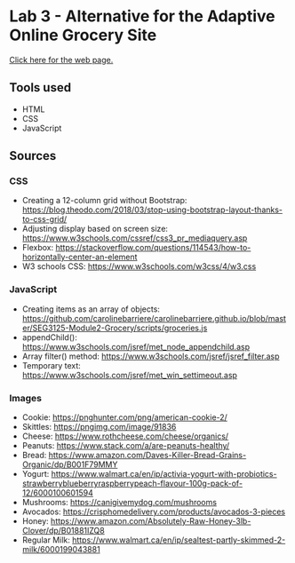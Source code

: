 # Lab 3 - Alternative for the Adaptive Online Grocery Site

[Click here for the web page.](https://stevenli5.github.io/seg3125/lab03/)

## Tools used
- HTML
- CSS
- JavaScript

## Sources
### CSS
- Creating a 12-column grid without Bootstrap: https://blog.theodo.com/2018/03/stop-using-bootstrap-layout-thanks-to-css-grid/
- Adjusting display based on screen size: https://www.w3schools.com/cssref/css3_pr_mediaquery.asp
- Flexbox: https://stackoverflow.com/questions/114543/how-to-horizontally-center-an-element
- W3 schools CSS: https://www.w3schools.com/w3css/4/w3.css
### JavaScript
- Creating items as an array of objects: https://github.com/carolinebarriere/carolinebarriere.github.io/blob/master/SEG3125-Module2-Grocery/scripts/groceries.js
- appendChild(): https://www.w3schools.com/jsref/met_node_appendchild.asp
- Array filter() method: https://www.w3schools.com/jsref/jsref_filter.asp
- Temporary text: https://www.w3schools.com/jsref/met_win_settimeout.asp
### Images
- Cookie: https://pnghunter.com/png/american-cookie-2/
- Skittles: https://pngimg.com/image/91836
- Cheese: https://www.rothcheese.com/cheese/organics/
- Peanuts: https://www.stack.com/a/are-peanuts-healthy/
- Bread: https://www.amazon.com/Daves-Killer-Bread-Grains-Organic/dp/B001F79MMY
- Yogurt: https://www.walmart.ca/en/ip/activia-yogurt-with-probiotics-strawberryblueberryraspberrypeach-flavour-100g-pack-of-12/6000100601594
- Mushrooms: https://canigivemydog.com/mushrooms
- Avocados: https://crisphomedelivery.com/products/avocados-3-pieces
- Honey: https://www.amazon.com/Absolutely-Raw-Honey-3lb-Clover/dp/B01881IZQ8
- Regular Milk: https://www.walmart.ca/en/ip/sealtest-partly-skimmed-2-milk/6000199043881
